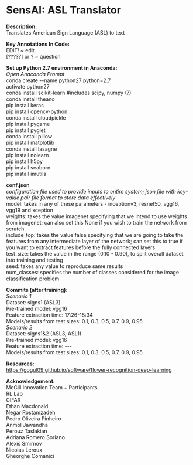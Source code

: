 # SensAI: ASL Translator

**Description:**
</br> Translates American Sign Language (ASL) to text

**Key Annotations In Code:**
</br> EDIT! ~ edit
</br> [?????] or ? ~ question

**Set up Python 2.7 environment in Anaconda:**
</br> *Open Anaconda Prompt*
</br> conda create --name python27 python=2.7
</br> activate python27
</br> conda install scikit-learn #includes scipy, numpy (?)
</br> conda install theano
</br> pip install keras
</br> pip install opencv-python
</br> conda install cloudpickle
</br> pip install pygame
</br> pip install pyglet
</br> conda install pillow
</br> pip install matplotlib
</br> conda install lasagne
</br> pip install nolearn
</br> pip install h5py
</br> pip install seaborn
</br> pip install imutils

**conf.json**
</br> *configuration file used to provide inputs to entire system; json file with key-value pair file format to store data effectively*
</br> model: takes in any of these parameters - inceptionv3, resnet50, vgg16, vgg19 and xception
</br> weights: takes the value imagenet specifying that we intend to use weights from imagenet; can also set this None if you wish to train the network from scratch
</br> include_top: takes the value false specifying that we are going to take the features from any intermediate layer of the network; can set this to true if you want to extract features before the fully connected layers
</br> test_size: takes the value in the range (0.10 - 0.90), to split overall dataset into training and testing 
</br> seed: takes any value to reproduce same results
</br> num_classes: specifies the number of classes considered for the image classification problem

**Commits (after training):**
</br> *Scenario 1*
</br> Dataset: signs1 (ASL3)
</br> Pre-trained model: vgg16
</br> Feature extraction time: 17:26-18:34
</br> Models/results from test sizes: 0.1, 0.3, 0.5, 0.7, 0.9, 0.95
</br> *Scenario 2*
</br> Dataset: signs1&2 (ASL3, ASL1)
</br> Pre-trained model: vgg16
</br> Feature extraction time: ---
</br> Models/results from test sizes: 0.1, 0.3, 0.5, 0.7, 0.9, 0.95

**Resources:**
</br> https://gogul09.github.io/software/flower-recognition-deep-learning

**Acknowledgement:**
</br> McGill Innovation Team + Participants
</br> RL Lab
</br> CIFAR
</br> Ethan Macdonald
</br> Negar Rostamzadeh
</br> Pedro Oliveira Pinheiro
</br> Anmol Jawandha
</br> Perouz Taslakian
</br> Adriana Romero Soriano
</br> Alexis Smirnov
</br> Nicolas Leroux 
</br> Gheorghe Comanici